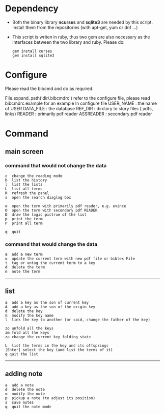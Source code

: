 # Dependency
*   Both the binary library **ncurses** and **sqlite3** are needed by this script. Install them from the repositories (with apt-get, yum or dnf ...)
*   This script is writen in ruby, thus two gem are also necessary as the interfaces between the two library and ruby. Please do:

        gem install curses
        gem install sqlite3

# Configure
Please read the bibcmd and do as required.

   File.expand_path('dir/.bibcmdrc') refer to the configure file, please read bibcmdrc.example for an example
   In configure file
	USER_NAME : the name of USER
	DATA_FILE : the database
	REF_DIR   : dirctory to story files ( pdfs, links)
	READER    : primarily pdf reader
	ASSREADER : secondary pdf reader

# Command
## main screen
### command that would not change the data

    c  change the reading mode
    h  list the history
    l  list the lists
    L  list all terms
    R  refresh the panel
    s  open the search diaglog box

    o  open the term with primarily pdf reader, e.g. evince
	O  open the term with secondary pdf READER
    D  draw the logic pictrue of the list
	p  print the term
	P  print all term

    q  quit

### command that would change the data

    a  add a new term
    u  update the current term with new pdf file or bibtex File
    t  tag or untag the current term to a key
	d  delete the term
	n  note the term
***

## list

    a  add a key as the son of current key
    A  add a key as the son of the origin key
    d  delete the key
    m  modify the key name
    l  link the key to another (or said, change the father of the key)

    zo unfold all the keys
    zm fold all the keys
    za change the current key folding state

    L  list the terms in the key and its offsprings
    [Enter] select the key (and list the terms of it)
    q quit the list
***

## adding note

    a  add a note
	d  delete the note
    m  modify the note
    p  pickup a note (to adjust its position)
	s  save notes
    q  quit the note mode
